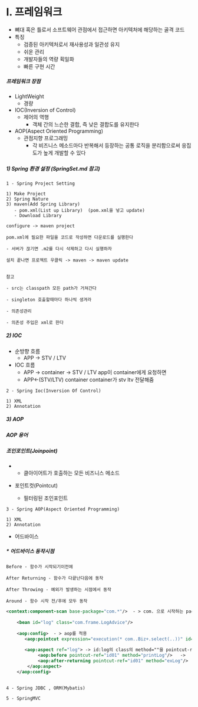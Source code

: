 # I. 프레임워크

- 뼈대 혹은 틀로서 소프트웨어 관점에서 접근하면 아키텍처에 해당하는 골격 코드
- 특징
  - 검증된 아키텍처로서 재사용성과 일관성 유지
  - 쉬운 관리
  - 개발자들의 역량 획일화
  - 빠른 구현 시간



#####  프레임워크 장점

- LightWeight
  - 경량
- IOC(Inversion of Control)
  - 제어의 역행
    - 객체 간의 느슨한 결합, 즉 낮은 결합도를 유지한다
- AOP(Aspect Oriented Programming)
  - 관점지향 프로그래밍 
    - 각 비즈니스 메소드마다 반복해서 등장하는 공통 로직을 분리함으로써 응집도가 높게 개발할 수 있다



##### 



##### 1) Spring 환경 설정 (SpringSet.md 참고)


```
1 - Spring Project Setting

1) Make Project
2) Spring Nature
3) maven(Add Spring Library) 
   - pom.xml(List up Library)  (pom.xml을 넣고 update)
   - Download Library

configure -> maven project

pom.xml에 필요한 파일을 코드로 작성하면 다운로드를 실행한다

- 서버가 끊기면 .m2를 다시 삭제하고 다시 실행하자

설치 끝나면 프로젝트 우클릭 -> maven -> maven update


```



```
참고

- src는 classpath 모든 path가 거쳐간다

- singleton 호출할때마다 하나씩 생겨라

- 의존성관리

- 의존성 주입은 xml로 한다

```



##### 2) IOC

- 순방향 흐름
  - APP -> STV / LTV 
- IOC 흐름
  - APP -> container -> STV / LTV   app이 container에게 요청하면
  - APP<-(STV/LTV) container          container가 stv ltv 전달해줌



```
2 - Spring Ioc(Inversion Of Control)

1) XML
2) Annotation

```



##### 3) AOP

##### AOP 용어

##### 조인포인트(Joinpoint)

- - 클아이어트가 호출하는 모든 비즈니스 메소드


- 포인트컷(Pointcut)
  - 필터링된 조인포인트

```
3 - Spring AOP(Aspect Oriented Programming)

1) XML
2) Annotation
```

- 어드바이스

##### * 어드바이스 동작시점

```
Before - 함수가 시작되기이전에

After Returning - 함수가 다끝난다음에 동작

After Throwing - 예외가 발생하는 시점에서 동작

Around - 함수 시작 전/후에 모두 동작

```

```xml
<context:component-scan base-package="com.*"/>  - > com. 으로 시작하는 package를 scan한다
	
	<bean id="log" class="com.frame.LogAdvice"/>    
	
	<aop:config>  - > aop를 적용
	   <aop:pointcut expression="execution(* com..Biz+.select(..))" id="id01"/>
	
	   <aop:aspect ref="log"> -> id:log의 class의 method=""을 pointcut-ref=""에 적용하겠다
			<aop:before pointcut-ref="id01" method="printLog"/>   -> 
			<aop:after-returning pointcut-ref="id01" method="exLog"/> 
		</aop:aspect>
	</aop:config>
	
```





```
4 - Spring JDBC , ORM(Mybatis)
```





```
5 - SpringMVC


```

